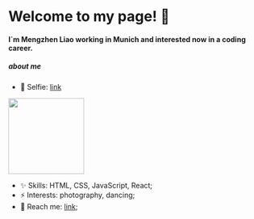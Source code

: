 # Welcome to my page! 👋


#### I`m Mengzhen Liao working in Munich and interested now in a coding career.


##### about me

- 🌱 Selfie: [link](https://avatars.githubusercontent.com/u/90145001?v=4) </br>
<img src="https://avatars.githubusercontent.com/u/90145001?v=4" width="150px">

- ✨ Skills: HTML, CSS, JavaScript, React;
- ⚡️ Interests: photography, dancing;
- 🍑 Reach me: [link](https://github.com/Mengzhen1992);
